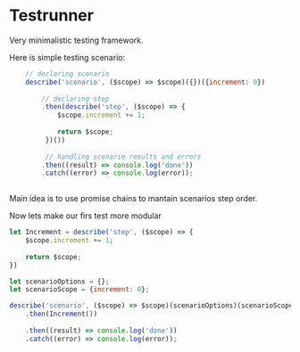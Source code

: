 # Testrunner

Very minimalistic testing framework.

Here is simple testing scenario:

``` javascript
    // declaring scenario
    describe('scenario', ($scope) => $scope)({})({increment: 0})
        
        // declaring step
        .then(describe('step', ($scope) => { 
            $scope.increment += 1;
            
            return $scope;
         })())
         
         // handling scenario results and errors
        .then((result) => console.log('done'))
        .catch((error) => console.log(error));
    
```

Main idea is to use promise chains to mantain scenarios step order.

Now lets make our firs test more modular

``` javascript
let Increment = describe('step', ($scope) => {  
    $scope.increment += 1;
    
    return $scope;
})

let scenarioOptions = {};
let scenarioScope = {increment: 0};

describe('scenario', ($scope) => $scope)(scenarioOptions)(scenarioScope)
    .then(Increment())
    
    .then((result) => console.log('done'))
    .catch((error) => console.log(error));
```
